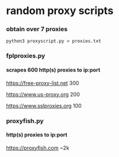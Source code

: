 # random proxy scripts
### obtain over 7 proxies
`python3 proxyscript.py > proxies.txt`

### fplproxies.py
#### scrapes 600 http(s) proxies to ip:port

https://free-proxy-list.net 300

https://www.us-proxy.org 200

https://www.sslproxies.org 100

### proxyfish.py
#### http(s) proxies to ip:port

https://proxyfish.com ~2k
